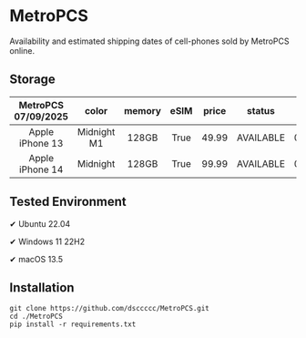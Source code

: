 # MetroPCS
Availability and estimated shipping dates of cell-phones sold by MetroPCS online.
## Storage
|MetroPCS 07/09/2025|color|memory|eSIM|price|status|shipping from|shipping to|
|:--:|:--:|:--:|:--:|:--:|:--:|:--:|:--:|
|Apple iPhone 13|Midnight M1|128GB|True|49.99|AVAILABLE|07/08/2025|07/11/2025|
|Apple iPhone 14|Midnight|128GB|True|99.99|AVAILABLE|07/08/2025|07/11/2025|

## Tested Environment
✔ Ubuntu 22.04

✔ Windows 11 22H2

✔ macOS 13.5
## Installation
```
git clone https://github.com/dsccccc/MetroPCS.git
cd ./MetroPCS
pip install -r requirements.txt
```

